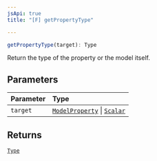 ```yaml
---
jsApi: true
title: "[F] getPropertyType"

---
```

```ts
getPropertyType(target): Type
```

Return the type of the property or the model itself.

## Parameters

| Parameter | Type |
| :------ | :------ |
| `target` | [`ModelProperty`](Interface.ModelProperty.md) \| [`Scalar`](Interface.Scalar.md) |

## Returns

[`Type`](Type.Type.md)
